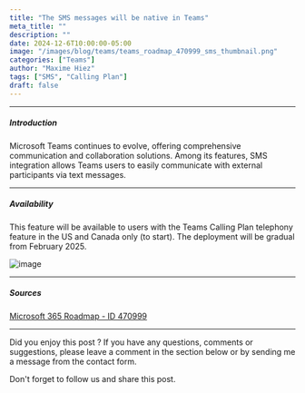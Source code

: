 ```yaml
---
title: "The SMS messages will be native in Teams"
meta_title: ""
description: ""
date: 2024-12-6T10:00:00-05:00
image: "/images/blog/teams/teams_roadmap_470999_sms_thumbnail.png"
categories: ["Teams"]
author: "Maxime Hiez"
tags: ["SMS", "Calling Plan"]
draft: false
---
```

---

##### Introduction
Microsoft Teams continues to evolve, offering comprehensive communication and collaboration solutions. Among its features, SMS integration allows Teams users to easily communicate with external participants via text messages. 

---

##### Availability
This feature will be available to users with the Teams Calling Plan telephony feature in the US and Canada only (to start). The deployment will be gradual from February 2025.


![image](/images/blog/teams/teams_roadmap_470999_sms.png)

---

##### Sources
[Microsoft 365 Roadmap - ID 470999](https://www.microsoft.com/en-us/microsoft-365/roadmap?filters=Microsoft%20Teams&searchterms=470999)

---


Did you enjoy this post ? If you have any questions, comments or suggestions, please leave a comment in the section below or by sending me a message from the contact form.

Don't forget to follow us and share this post.